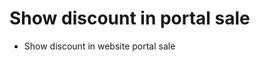 Show discount in portal sale
============================

* Show discount in website portal sale



